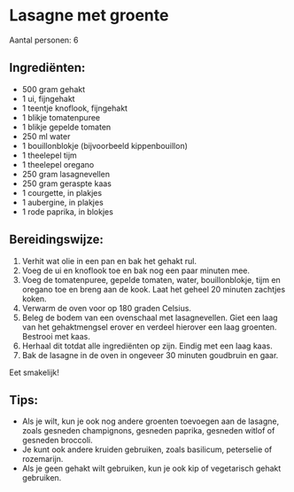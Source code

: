 # Lasagne met groente

Aantal personen: 6

## Ingrediënten:

- 500 gram gehakt
- 1 ui, fijngehakt
- 1 teentje knoflook, fijngehakt
- 1 blikje tomatenpuree
- 1 blikje gepelde tomaten
- 250 ml water
- 1 bouillonblokje (bijvoorbeeld kippenbouillon)
- 1 theelepel tijm
- 1 theelepel oregano
- 250 gram lasagnevellen
- 250 gram geraspte kaas
- 1 courgette, in plakjes
- 1 aubergine, in plakjes
- 1 rode paprika, in blokjes

## Bereidingswijze:

1. Verhit wat olie in een pan en bak het gehakt rul.
2. Voeg de ui en knoflook toe en bak nog een paar minuten mee.
3. Voeg de tomatenpuree, gepelde tomaten, water, bouillonblokje, tijm en oregano toe en breng aan de kook. Laat het geheel 20 minuten zachtjes koken.
4. Verwarm de oven voor op 180 graden Celsius.
5. Beleg de bodem van een ovenschaal met lasagnevellen. Giet een laag van het gehaktmengsel erover en verdeel hierover een laag groenten. Bestrooi met kaas.
6. Herhaal dit totdat alle ingrediënten op zijn. Eindig met een laag kaas.
7. Bak de lasagne in de oven in ongeveer 30 minuten goudbruin en gaar.

Eet smakelijk!

## Tips:

- Als je wilt, kun je ook nog andere groenten toevoegen aan de lasagne, zoals gesneden champignons, gesneden paprika, gesneden witlof of gesneden broccoli.
- Je kunt ook andere kruiden gebruiken, zoals basilicum, peterselie of rozemarijn.
- Als je geen gehakt wilt gebruiken, kun je ook kip of vegetarisch gehakt gebruiken.
